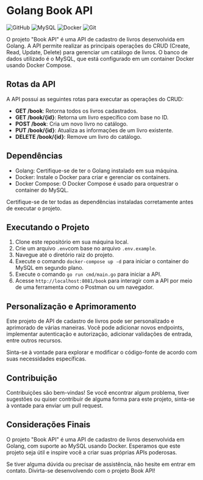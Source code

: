 # Golang Book API

![GitHub](https://img.shields.io/badge/-golang-blue?logo=github&style=flat)
![MySQL](https://img.shields.io/badge/-mysql-orange?logo=mysql&style=flat)
![Docker](https://img.shields.io/badge/-docker-blue?logo=docker&style=flat)
![Git](https://img.shields.io/badge/-git-black?logo=git&style=flat)

O projeto "Book API" é uma API de cadastro de livros desenvolvida em Golang. A API permite realizar as principais operações do CRUD (Create, Read, Update, Delete) para gerenciar um catálogo de livros. O banco de dados utilizado é o MySQL, que está configurado em um container Docker usando Docker Compose.

## Rotas da API

A API possui as seguintes rotas para executar as operações do CRUD:

- **GET /book**: Retorna todos os livros cadastrados.
- **GET /book/{id}**: Retorna um livro específico com base no ID.
- **POST /book**: Cria um novo livro no catálogo.
- **PUT /book/{id}**: Atualiza as informações de um livro existente.
- **DELETE /book/{id}**: Remove um livro do catálogo.

## Dependências

- Golang: Certifique-se de ter o Golang instalado em sua máquina.
- Docker: Instale o Docker para criar e gerenciar os containers.
- Docker Compose: O Docker Compose é usado para orquestrar o container do MySQL.

Certifique-se de ter todas as dependências instaladas corretamente antes de executar o projeto.

## Executando o Projeto

1. Clone este repositório em sua máquina local.
2. Crie um arquivo `.env`com base no arquivo `.env.example`.
3. Navegue até o diretório raiz do projeto.
4. Execute o comando `docker-compose up -d` para iniciar o container do MySQL em segundo plano.
5. Execute o comando `go run cmd/main.go` para iniciar a API.
6. Acesse `http://localhost:8081/book` para interagir com a API por meio de uma ferramenta como o Postman ou um navegador.

## Personalização e Aprimoramento

Este projeto de API de cadastro de livros pode ser personalizado e aprimorado de várias maneiras. Você pode adicionar novos endpoints, implementar autenticação e autorização, adicionar validações de entrada, entre outros recursos.

Sinta-se à vontade para explorar e modificar o código-fonte de acordo com suas necessidades específicas.

## Contribuição

Contribuições são bem-vindas! Se você encontrar algum problema, tiver sugestões ou quiser contribuir de alguma forma para este projeto, sinta-se à vontade para enviar um pull request.

## Considerações Finais

O projeto "Book API" é uma API de cadastro de livros desenvolvida em Golang, com suporte ao MySQL usando Docker. Esperamos que este projeto seja útil e inspire você a criar suas próprias APIs poderosas.

Se tiver alguma dúvida ou precisar de assistência, não hesite em entrar em contato. Divirta-se desenvolvendo com o projeto Book API!
